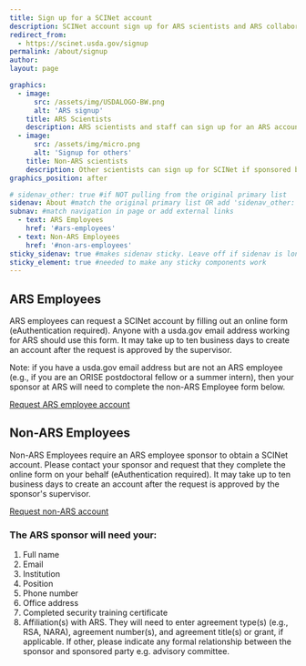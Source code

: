 ```yaml
---
title: Sign up for a SCINet account
description: SCINet account sign up for ARS scientists and ARS collaborators
redirect_from: 
  - https://scinet.usda.gov/signup
permalink: /about/signup
author:
layout: page

graphics:
  - image:
      src: /assets/img/USDALOGO-BW.png
      alt: 'ARS signup'
    title: ARS Scientists
    description: ARS scientists and staff can sign up for an ARS account directly
  - image:
      src: /assets/img/micro.png
      alt: 'Signup for others'
    title: Non-ARS scientists
    description: Other scientists can sign up for SCINet if sponsored by an ARS employee
graphics_position: after

# sidenav_other: true #if NOT pulling from the original primary list
sidenav: About #match the original primary list OR add 'sidenav_other: true' and make a new link list in navigation.yml
subnav: #match navigation in page or add external links
  - text: ARS Employees
    href: '#ars-employees'
  - text: Non-ARS Employees
    href: '#non-ars-employees'
sticky_sidenav: true #makes sidenav sticky. Leave off if sidenav is long
sticky_element: true #needed to make any sticky components work
---
```


## ARS Employees

ARS employees can request a SCINet account by filling out an online form (eAuthentication required). Anyone with a usda.gov email address working for ARS should use this form. It may take up to ten business days to create an account after the request is approved by the supervisor.

Note: if you have a usda.gov email address but are not an ARS employee (e.g., if you are an ORISE postdoctoral fellow or a summer intern), then your sponsor at ARS will need to complete the non-ARS Employee form below.

<a href="https://forms.office.com/g/D3gZC00p8V" class="usa-button">Request ARS employee account</a>

## Non-ARS Employees

Non-ARS Employees require an ARS employee sponsor to obtain a SCINet account.  Please contact your sponsor and request that they complete the online form on your behalf (eAuthentication required). It may take up to ten business days to create an account after the request is approved by the sponsor's supervisor.

<a href="https://forms.office.com/g/LQk05GG4YV" class="usa-button">Request non-ARS account</a>

###  The ARS sponsor will need your:

1. Full name
1. Email
1. Institution
1. Position
1. Phone number
1. Office address
1. Completed security training certificate
1. Affiliation(s) with ARS. They will need to enter agreement type(s) (e.g., RSA, NARA), agreement number(s), and agreement title(s) or grant, if applicable.  If other, please indicate any formal relationship between the sponsor and sponsored party e.g. advisory committee.
